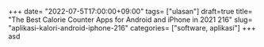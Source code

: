 +++
date= "2022-07-5T17:00:00+09:00"
tags= ["ulasan"]
draft=true
title= "The Best Calorie Counter Apps for Android and iPhone in 2021        216"
slug= "aplikasi-kalori-android-iphone-216"
categories= ["software, aplikasi"]
+++
asd
